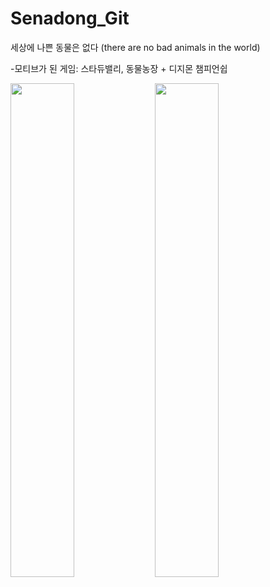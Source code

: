 # Senadong_Git
세상에 나쁜 동물은 없다 (there are no bad animals in the world)

-모티브가 된 게임: 스타듀밸리, 동물농장 + 디지몬 챔피언쉽
<div>
<img src="https://www.dogdrip.net/files/attach/dvs/16/04/20/34239192/228/878/095/8be0b2e7f744dfd9b2b6e7661903d24b.png" width = "45%">
<img src="https://user-images.githubusercontent.com/66946182/99903081-72db6780-2d05-11eb-8c02-9b0ac80913c4.png" width = "45%">
</div>
